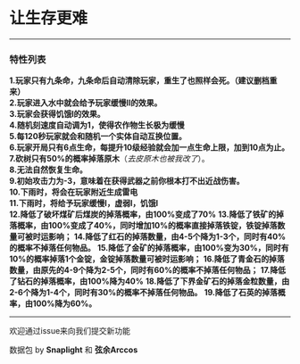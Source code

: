 # 让生存更难 #

---

### 特性列表 ###

**1.玩家只有九条命，九条命后自动清除玩家，重生了也照样会死。（建议删档重来）**  
**2.玩家进入水中就会给予玩家缓慢II的效果。**  
**3.玩家会获得饥饿I的效果。**  
**4.随机刻速度自动调为1，使得农作物生长极为缓慢**  
**5.每120秒玩家就会和随机一个实体自动互换位置。**  
**6.玩家开局只有6点生命，每提升10级经验就会加一点生命上限，加到10点为止。**  
**7.砍树只有50%的概率掉落原木**（*去皮原木也被我改了*）。  
**8.无法自然恢复生命。**  
**9.初始攻击力为-3，意味着在获得武器之前你根本打不出近战伤害。**  
**10.下雨时，将会在玩家附近生成雷电**  
**11.下雨时，将给予玩家缓慢I，虚弱I，饥饿I**  
**12.降低了破坏煤矿后煤炭的掉落概率，由100%变成了70%**
**13.降低了铁矿的掉落概率，由100%变成了40%，同时增加10%的概率直接掉落铁锭，铁锭掉落数量可被时运影响；**
**14.降低了红石的掉落数量，由4-5个降为1-3个，同时有40%的概率不掉落任何物品。**
**15.降低了金矿的掉落概率，由100%变为30%，同时有10%的概率掉落1个金锭，金锭掉落数量可被时运影响；**
**16.降低了青金石的掉落数量，由原先的4-9个降为2-5个，同时有60%的概率不掉落任何物品；**
**17.降低了钻石的掉落概率，由100%降为40%**
**18.降低了下界金矿石的掉落金粒数量，由2-6个降为1-4个，同时有30%的概率不掉落任何物品。**
**19.降低了石英的掉落概率，由100%降为60%。**

---

欢迎通过issue来向我们提交新功能

数据包 by **Snaplight** 和 **弦余Arccos**
